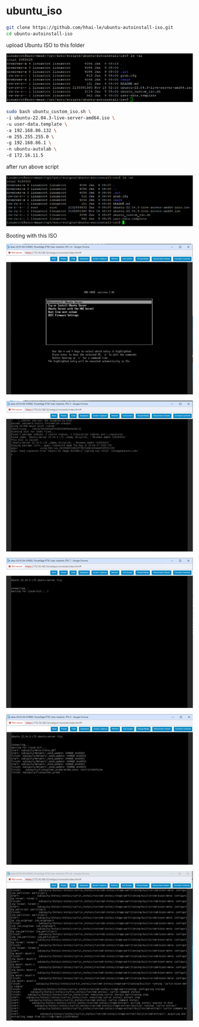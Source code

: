 # ubuntu_iso

```bash
git clone https://github.com/hhai-le/ubuntu-autoinstall-iso.git
cd ubuntu-autoinstall-iso
```

upload Ubuntu ISO to this folder

![Alt text](image/image.png)

```bash
sudo bash ubuntu_custom_iso.sh \
-i ubuntu-22.04.3-live-server-amd64.iso \
-u user-data.template \
-a 192.168.86.132 \
-m 255.255.255.0 \
-g 192.168.86.1 \
-n ubuntu-autolab \
-d 172.16.11.5
```

after run above script

![Alt text](image/image-1.png)

Booting with this ISO

![Alt text](image/image-2.png)

![Alt text](image/image-3.png)

![Alt text](image/image-4.png)

![Alt text](image/image-5.png)

![Alt text](image/image-6.png)
